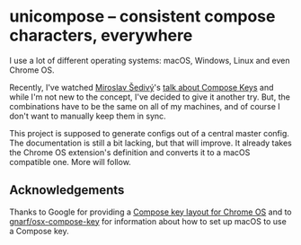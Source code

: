 # unicompose – consistent compose characters, everywhere

I use a lot of different operating systems: macOS, Windows, Linux and even Chrome OS.

Recently, I've watched [Miroslav Šedivý](https://twitter.com/eumiro?lang=de)'s [talk about Compose Keys](https://www.youtube.com/watch?v=g-TlsNUx0RQ) and while I'm not new to the concept, I've decided to give it another try. But, the combinations have to be the same on all of my machines, and of course I don't want to manually keep them in sync.

This project is supposed to generate configs out of a central master config. The documentation is still a bit lacking, but that will improve. It already takes the Chrome OS extension's definition and converts it to a macOS compatible one. More will follow.

## Acknowledgements

Thanks to Google for providing a [Compose key layout for Chrome OS](https://github.com/google/extra-keyboards-for-chrome-os/tree/master/composekey) and to [gnarf/osx-compose-key](https://github.com/gnarf/osx-compose-key) for information about how to set up macOS to use a Compose key.

